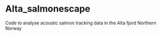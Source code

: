 # Alta_salmonescape
Code to analyse acoustic salmon tracking data in the Alta fjord Northern Norway
